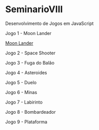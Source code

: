 # SeminarioVIII
Desenvolvimento de Jogos em JavaScript

Jogo 1 - Moon Lander
<p><a href="Jogo 01/Principal.html">Moon Lander</a> </p>
Jogo 2 - Space Shooter

Jogo 3 - Fuga do Balão

Jogo 4 - Asteroides

Jogo 5 - Duelo

Jogo 6 - Minas

Jogo 7 - Labirinto

Jogo 8 - Bombardeador

Jogo 9 - Plataforma
